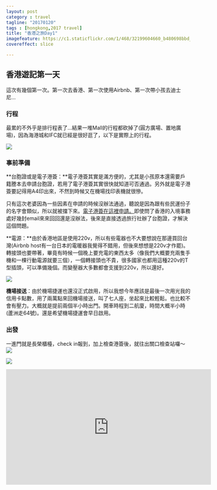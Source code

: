 ```yaml
---
layout: post
category : travel 
tagline: "20170120"
tags : [hongkong,2017 travel]
title: "香港之旅Day1"
imagefeature: https://c1.staticflickr.com/1/468/32199604660_b480698bbd_b.jpg
covereffect: slice

---
```


## 香港遊記第一天

這次有幾個第一次。第一次去香港、第一次使用Airbnb、第一次帶小孩去迪士尼…

### 行程
最累的不外乎是排行程表了...結果一堆Mall的行程都砍掉了(圓方廣場、置地廣場)，因為海港城和IFC就已經是很好逛了，以下是實際上的行程。

![](https://farm1.staticflickr.com/443/31755380344_21630b9d2e_o.png)


### 事前準備
**台胞證或是電子港簽：**電子港簽其實是滿方便的，尤其是小孩原本還需要戶籍謄本去申請台胞證，若用了電子港簽其實很快就知道可否通過。另外就是電子港簽要記得用A4印出來，不然到時候又在機場找印表機就很慘。
  

只有這次老婆因為一些因素在申請的時候沒辦法通過，聽說是因為跟有些民運份子的名字會類似，所以就被擋下來。[電子港簽在這裡申請。](https://medium.com/r/?url=https%3A%2F%2Fwebapp.immd.gov.hk%2Fcontent_ver2%2Fparreg%2Fhtml%2Ftchinese%2Fdeclaration.html)即使問了香港的入境事務處好幾封email來來回回還是沒辦法，後來是直接透過旅行社辦了台胞證，才解決這個問題。  

**電源：**由於香港地區是使用220v，所以有些電器也不大要想說在那邊買回台灣(Airbnb host有一台日本的電暖器我覺得不錯用，但後來想想是220v才作罷)。轉接頭也要帶著，畢竟有時候一個晚上要充電的東西太多（像我們大概要充兩隻手機和一棵行動電源就要三個），一個轉接頭也不貴，很多國家也都用這種220v的T型插頭，可以準備幾個。而變壓器大多數都會支援到220v，所以還好。

![](https://farm1.staticflickr.com/388/32558773996_ec141c4371_o.jpg)

**機場接送**：由於機場捷運也還沒正式啟用，所以我想今年應該是最後一次用光我的信用卡點數，用了兩萬點來回機場接送，叫了七人座，坐起來比較輕鬆。也比較不會有壓力。大概就是提前兩個半小時出門。開車時程到二航廈，時間大概半小時(蘆洲走64號)。還是希望機場捷運會早日啟用。

### 出發
一進門就是長榮櫃檯，check in報到，加上檢查港簽後，就往出關口檢查站囉～
![](https://c1.staticflickr.com/1/289/32429891902_32588ba786_k.jpg)

![](https://c1.staticflickr.com/1/526/32429892212_417c3f6fe8_k.jpg)


<iframe width="560" height="315" src="https://www.youtube.com/embed/QHX1pvxB3VI" frameborder="0" allowfullscreen></iframe>

